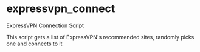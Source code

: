 # expressvpn_connect
ExpressVPN Connection Script

This script gets a list of ExpressVPN's recommended sites, randomly picks one and connects to it
